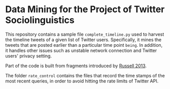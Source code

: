 # Data Mining for the Project of Twitter Sociolinguistics #

This repository contains a sample file `complete_timeline.py` used to harvest the timeline tweets of a given list of Twitter users. Specifically, it mines the tweets that are posted earlier than a particular time point `being`. In addition, it handles other issues such as unstable network connection and Twitter users' privacy setting.

Part of the code is built from fragments introduced by [Russell 2013](http://shop.oreilly.com/product/0636920030195.do).

The folder `rate_control` contains the files that record the time stamps of the most recent queries, in order to avoid hitting the rate limits of Twitter API.
